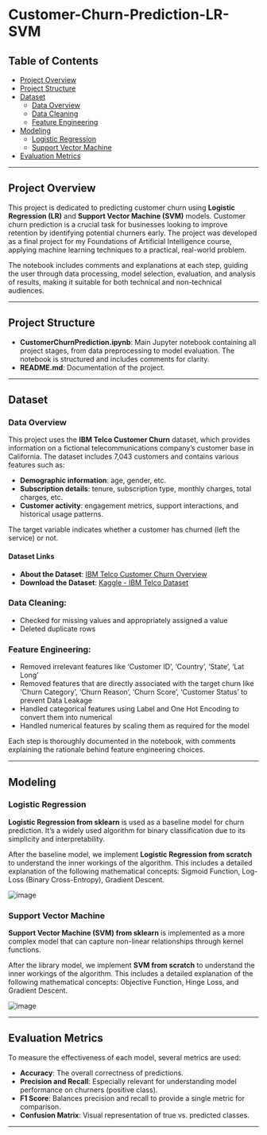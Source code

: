 # Customer-Churn-Prediction-LR-SVM

## Table of Contents
- [Project Overview](#project-overview)
- [Project Structure](#project-structure)
- [Dataset](#dataset)
  - [Data Overview](#data-overview)
  - [Data Cleaning](#data-cleaning)
  - [Feature Engineering](#feature-engineering)
- [Modeling](#modeling)
  - [Logistic Regression](#logistic-regression)
  - [Support Vector Machine](#support-vector-machine)
- [Evaluation Metrics](#evaluation-metrics)
---
## Project Overview
This project is dedicated to predicting customer churn using **Logistic Regression (LR)** and **Support Vector Machine (SVM)** models. Customer churn prediction is a crucial task for businesses looking to improve retention by identifying potential churners early. The project was developed as a final project for my Foundations of Artificial Intelligence course, applying machine learning techniques to a practical, real-world problem.

The notebook includes comments and explanations at each step, guiding the user through data processing, model selection, evaluation, and analysis of results, making it suitable for both technical and non-technical audiences.

---

## Project Structure
- **CustomerChurnPrediction.ipynb**: Main Jupyter notebook containing all project stages, from data preprocessing to model evaluation. The notebook is structured and includes comments for clarity.
- **README.md**: Documentation of the project.

--- 

## Dataset

### Data Overview
This project uses the **IBM Telco Customer Churn** dataset, which provides information on a fictional telecommunications company’s customer base in California. The dataset includes 7,043 customers and contains various features such as:
- **Demographic information**: age, gender, etc.
- **Subscription details**: tenure, subscription type, monthly charges, total charges, etc.
- **Customer activity**: engagement metrics, support interactions, and historical usage patterns.

The target variable indicates whether a customer has churned (left the service) or not.

#### Dataset Links
- **About the Dataset**: [IBM Telco Customer Churn Overview](https://community.ibm.com/community/user/businessanalytics/blogs/steven-macko/2019/07/11/telco-customer-churn-1113)
- **Download the Dataset**: [Kaggle - IBM Telco Dataset](https://www.kaggle.com/datasets/sindhukotla/ibm-telco-dataset/data?select=Telco_customer_churn_demographics.xlsx)

### Data Cleaning: 
- Checked for missing values and appropriately assigned a value 
- Deleted duplicate rows

### Feature Engineering:
- Removed irrelevant features like ‘Customer ID’, ‘Country’, ‘State’, ‘Lat Long’
- Removed features that are directly associated with the target churn like ‘Churn Category’, ‘Churn Reason’, ‘Churn Score’, ‘Customer Status’ to prevent Data Leakage
- Handled categorical features using Label and One Hot Encoding to convert them into numerical
- Handled numerical features by scaling them as required for the model

Each step is thoroughly documented in the notebook, with comments explaining the rationale behind feature engineering choices.

---

## Modeling

### Logistic Regression
**Logistic Regression from sklearn** is used as a baseline model for churn prediction. It’s a widely used algorithm for binary classification due to its simplicity and interpretability. 

After the baseline model, we implement **Logistic Regression from scratch** to understand the inner workings of the algorithm. This includes a detailed explanation of the following mathematical concepts: Sigmoid Function, Log-Loss (Binary Cross-Entropy), Gradient Descent.

![image](https://github.com/user-attachments/assets/7108d7ba-51ff-496c-b67e-d20beb44c0f3)

### Support Vector Machine
**Support Vector Machine (SVM) from sklearn** is implemented as a more complex model that can capture non-linear relationships through kernel functions. 

After the library model, we implement **SVM from scratch** to understand the inner workings of the algorithm. This includes a detailed explanation of the following mathematical concepts: Objective Function, Hinge Loss, and Gradient Descent.

![image](https://github.com/user-attachments/assets/a69f6a23-8db2-4380-b65c-c56d9f151139)

---

## Evaluation Metrics
To measure the effectiveness of each model, several metrics are used:
- **Accuracy**: The overall correctness of predictions.
- **Precision and Recall**: Especially relevant for understanding model performance on churners (positive class).
- **F1 Score**: Balances precision and recall to provide a single metric for comparison.
- **Confusion Matrix**: Visual representation of true vs. predicted classes.
---

